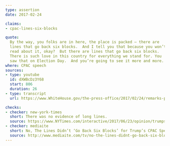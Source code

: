 ```yaml
---
type: assertion
date: 2017-02-24

claims:
- cpac-lines-six-blocks

quote:
  By the way, you folks are in here, the place is packed — there are
  lines that go back six blocks.  And I tell you that because you won’t
  read about it, okay?  But there are lines that go back six blocks.
  There is such love in this country for everything we stand for. You
  saw that on Election Day.  And you’re going to see it more and more.
where: CPAC speech
sources:
- type: youtube
  id: dXWBcDz3Y68
  start: 806
  duration: 26
- type: transcript
  url: https://www.WhiteHouse.gov/the-press-office/2017/02/24/remarks-president-trump-conservative-political-action-conference

checks:
- checker: new-york-times
  short: There was no evidence of long lines.
  source: https://www.NYTimes.com/interactive/2017/06/23/opinion/trumps-lies.html
- checker: mediaite
  short: No, The Lines Didn’t ‘Go Back Six Blocks’ for Trump’s CPAC Speech
  source: http://www.mediaite.com/tv/no-the-lines-didnt-go-back-six-blocks-for-trumps-cpac-speech/
---
```

